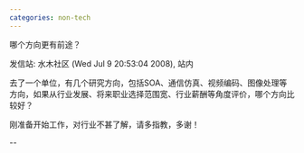 ```yaml
---
categories: non-tech
---
```

哪个方向更有前途？

发信站: 水木社区 (Wed Jul  9 20:53:04 2008), 站内



去了一个单位，有几个研究方向，包括SOA、通信仿真、视频编码、图像处理等方向，如果从行业发展、将来职业选择范围宽、行业薪酬等角度评价，哪个方向比较好？



刚准备开始工作，对行业不甚了解，请多指教，多谢！

--

